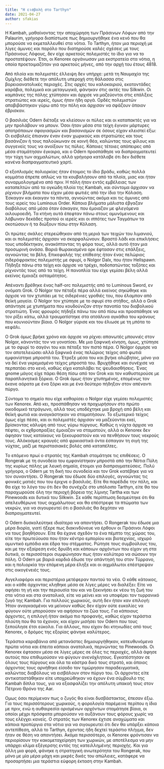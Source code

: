 ```yaml
---
title: "Η εισβολή στο Tarthyn"
date: 2021-04-27
author: sfakias
---
```


H Kambah, μαθαίνοντας την αποχώρηση των Πράσινων Λόφων από την Palaurim, γρήγορα διαπίστωσε πως δημιουργήθηκε ένα κενό που θα μπορούσε να εκμεταλλευθεί στα νότια. Το Tarthyn, ήταν μια περιοχή με λίγες άμυνες και παρόλο που διατηρούσε καλές σχέσεις με τους Πράσινους Λόφους, δεν είχε αρκετούς πολεμιστές το ίδιο για να το προστατέψουν. Έτσι, οι Kenorex οργάνωσαν μια εκστρατεία στα νότια, η οποία προετοιμαζόταν για αρκετούς μήνες, από την αρχή του έτους 4818.

Από πλοία και πολεμιστές έλλειψη δεν υπήρχε: μετά τη Ναυμαχία της Ομίχλης διέθετε την απόλυτη υπεροχή στη θάλασσα στις βορειοανατολικές περιοχές. Στις αρχές του καλοκαιριού, εκατοντάδες καράβια, πολεμικά και μεταγωγικά, φάνηκαν στις ακτές του Silkwin. Οι καμπάνες της πόλης χτύπησαν και άρχισε να μαζεύονται στις επάλξεις στρατιώτες και ιερείς, όμως ήταν ήδη αργά. Ορδές πολεμιστών αποβιβάστηκαν γύρω από την πόλη και άρχισαν να σφάζουν όποιον έβρισκαν.  

Ο βασιλιάς Odern διέταξε να κλείσουν οι πύλες και οι καταπακτές για να μην προλάβουν να μπουν. Όσοι ήταν μέσα στα τείχη έγιναν μάρτυρες αποτρόπαιων σφαγιασμών και βασανισμών σε όσους είχαν κλειστεί έξω: Οι εισβολείς έπιαναν έναν έναν χωρικούς και στρατιώτες και τους βασάνιζαν ή τους παλούκωναν σε κοινή θέα, καλώντας τους φίλους και συγγενείς τους να ανοίξουν τις πύλες. Κάποιες τέτοιες απόπειρες από μέσα σταμάτησαν έγκαιρα, και ο Odern προσπάθησε να διαπραγματευτεί την τύχη των αιχμαλώτων, αλλά γρήγορα κατάλαβε ότι δεν διέθετε κανένα διαπραγματευτικό χαρτί.  

Ο εξοπλισμός πολιορκίας ήταν έτοιμος το ίδιο βράδυ, καθώς πολλά κομμάτια έπρεπε απλώς να τα κουβαλήσουν από τα πλοία, μιας και ήταν συναρμολογημένα από πριν. Η πόλη ήταν εντός εμβέλειας των καταπελτών από τα ογκώδη πλοία της Kambah, και σύντομα άρχισαν να ρίχνουν βλήματα που είχαν μέσα φωτιές από την ίδια την Κόλαση. Έσκαγαν και έκαιγαν τα πάντα, αγνοώντας ακόμα και τις άμυνες από τους ιερείς του Luminous Order. Κάποια βλήματα μάλιστα έβγαζαν διαβόλους από μέσα όταν έσκαγαν, που έμοιαζαν με φλεγόμενα αιλουροειδή. Τα κτήνη αυτά έπεφταν πάνω στους αμυνόμενους και λάβωναν δεκάδες προτού οι ιερείς και οι ιππότες των Ταγμάτων τα σκοτώσουν ή τα διώξουν πίσω στην Κόλαση.

Οι πρώτες σκάλες στερεώθηκαν από τη μεριά των τειχών του λιμανιού, και οι πολεμιστές άρχισαν να σκαρφαλώνουν. Βραστό λάδι και επικλήσεις τους υποδέκτηκαν, ανακόπτοντας τη φόρα τους, αλλά αυτό ήταν μια προσωρινή ανάσα. Βαριά θωρακισμένα ορκ έφτασαν στις επάλξεις, αγνοώντας τα βέλη. Επικεφαλής της επίθεσης ήταν ένας πελώριος σιδερόφρακτος πολεμιστής με σφυρί, ο Nolgor Dalx, που ήταν Hellspawn. Πήδηξε πάνω στα τείχη και άρχισε να τρέχει, ποδοπατώντας τοξότες και ρίχνοντάς τους από τα τείχη. Η πανοπλία του είχε γεμίσει βέλη αλλά εκείνος έμοιαζε ασταμάτητος.  

Απέναντι βρέθηκε ένας half-orc πολεμιστής από το Luminous Sword, εν ονόματι Grok. Ο Nolgor τον πέταξε πέρα αλλά εκείνος σηκώθηκε και άρχισε να τον χτυπάει με τις σιδερένιες γροθιές του, που έλαμπαν από θεϊκή μαγεία. Ο Nolgor τον χτύπησε με το σφυρί στο στήθος, αλλά ο Grok απάντησε με χτυπήματα που κουδούνιζαν στην πανοπία του διαβολικού στρατιώτη. Ένας φρουρός πήδηξε πάνω του από πίσω και προσπάθησε να τον ρίξει κάτω, αλλά τραυματίστηκε στα ατσάλινα αγκάθια του κράνους που κουνιούνταν βίαια. Ο Nolgor γύρισε και του έλιωσε με τη μπότα το κεφάλι.  

O Grok όμως βρήκε χρόνο και άρχισε να ρίχνει απανωτές μπουνιές στον Nolgor, κάνοντάς τον να γονατίσει. Με μια ξαφνική κίνηση, όμως, χτύπησε με το σφυρί το σαγόνι του και πέταξε τον πιστό πέρα. Ο Nolgor όρμησε να τον αποτελειώσει αλλά ξαφνικά ένας πελώριος τείχος από φωτιά εμφανίστηκε μπροστά του. Έτρεξε μέσα του και βγήκε αλώβητος, μόνο για να δεί ένα γκρεμισμένο τείχος μπροστά του. Βρυχήθηκε και συνέχισε να περπατάει στο κενό, καθώς είχα καταλάβει τις ψευδαισθήσεις. Ένας gnome μάγος είχε πάρει θέση πίσω από τον Grok και τον καθυστερούσε με παραπλανητικά ξόρκια. Ο Grok όμως ήταν χτυπημένος, επομένως τον έκανε αόρατο με ένα ξόρκι και με ένα δεύτερο πήδηξαν στον απέναντι πύργο.  

Σύντομα το σημείο που είχε καθαρίσει ο Nolgor είχε γεμίσει πολεμιστές των Kenorex. Από κει, προσπάθησαν να προχωρήσουν στο πρώτο οικοδομικό τετράγωνο, αλλά τους υποδέχτηκε μια βροχή από βέλη και θεϊκή φωτιά και αναγκάστηκαν να σταματήσουν. Το εξωτερικό τείχος όμως είχε πέσει, και οι πολεμιστές άρχισαν να μαζεύονται εκεί, βρίσκοντας κάλυψη από τους γύρω πύργους. Καθώς η νύχτα άρχισε να πέφτει, οι εχθροπραξίες έμοιαζαν να σταματούν, αλλά οι Kenorex δεν άφησαν τους κατοίκους να ξεκουραστούν και να πενθήσουν τους νεκρούς τους. Αλόκοσμες κραυγές από φρικιαστικά όντα έσπαγαν τη σιγή της νύχτας, μαζί με περιστασιακές βολές από καταπέλτες.  

Το επόμενο πρωί ο στρατός της Kambah σταμάτησε τις επιθέσεις. Ο Rongerak με τη συνοδεία του εμφανίστηκαν μπροστά από την Νότια Πύλη της κυρίως πόλης με λευκή σημαία, έτοιμοι για διαπραγματεύσεις. Πολύ γρήγορα, ο Odern με τη δική του συνοδεία και τον Grok κατέβηκε για να τον συναντήσει. Ο Rongerak του έδωσε δύο επιλογές, αγνοώντας τις φονικές ματιές που του έριχνε ο βασιλιάς. Είτε θα παρέδιδε την πόλη, και θα είχε το λόγο του ότι δεν θα συνέχιζε στο υπόλοιπο Tarthyn, είτε θα του παραχωρούσε όλη την περιοχή βόρεια της λίμνης Tartha και των Pinewoods και δυτικά του Silkwin. Σε κάθε περίπτωση δεσμεύτηκε ότι θα απελευθέρωνε τους αιχμάλωτους και θα επέστρεφε τα πτώματα των νεκρών, για να σιγουρευτεί ότι ο βασιλιάς θα δεχόταν να διαπραγματευτεί.  

Ο Odern δυσκολεύτηκε ιδιαίτερα να απαντήσει. Ο Rongerak του έδωσε μια μέρα διορία, γιατί ήξερε πως διακινδύνευε να έρθουν οι Πράσινοι Λόφοι να τους βοηθήσουν. Είτε θα έχανε σχεδόν το ένα πέμπτο της χώρας του, είτε την πρωτεύουσα που ήταν κέντρο εμπορίου και βιοτεχνίας, ισχυρό αμυντικό εμπόδιο και έδρα του στέμματος. Ρώτησε τους συμβούλους του, και με την εξαίρεση ενός δρυίδη και κάποιων αρχόντων που είχαν γη στα δυτικά, οι περισσότεροι συμφώνησαν πως ήταν καλύτερα να σώσουν την πόλη. Ο Odern με βαριά καρδιά έδωσε την απάντησή του στον Τύρρανο, και η πολιορκία την επόμενη μέρα έληξε και οι αιχμάλωτοι επέστρεψαν στις οικογένειές τους.  

Αγγελιαφόροι και περιστέρια μετέφεραν παντού τα νέα. Ο κάθε κάτοικος, και ο κάθε άρχοντας κληθηκε μέσα σε λίγες μέρες να διαλέξει: Είτε να αφήσει τη γή και την περιουσία του και να ξεκινήσει εκ νέου τη ζωή του στα νότια και στα ανατολικά, είτε να μείνει και να υποφέρει τον τυρρανικό ζυγό της Kambah. Για πολλούς χωρικούς, αυτή δεν ήταν καν επιλογή: Ήταν αναγκασμένοι να μείνουν καθώς δεν είχαν ούτε ευκολίες να φύγουν ούτε μπορούσαν να αφήσουν τα ζώα τους. Για κάποιους άρχοντες, η επιλογή ήταν ακόμα πιο προφανής, καθώς είχαν τεράστια πλούτη που θα τα έχαναν, και είχαν μισήσει τον Odern που τους ξεπούλησε έτσι εύκολα. Για άλλους, που είχαν δει κτηνωδίες από τους Kenorex, ο δρόμος της εξορίας φάνηκε καλύτερος.  

Τεράστια καραβάνια από μετανάστες δημιουργήθηκαν, κατευθυνόμενα πρώτα νότια και έπειτα κάποιοι ανατολικά, περνώντας τα Pinewoods. Οι Kenorex έφτασαν μέσα σε λίγες μέρες σε όλες τις περιοχές, αλλά άφησε αυτούς που επιθυμούσαν να φύγουν ανενόχλητους. Εγκατέστησαν σε όλους τους πύργους και όλα τα κάστρα δικό τους στρατό, και όποιος άρχοντας τους αρνήθηκε είσοδο τον τιμώρησαν παραδειγματικά, καλώντας διαβόλους να εισβάλουν στον πύργο του. Οι άρχοντες είτε αντικαταστάθηκαν είτε υποχρεώθηκαν να έχουν ένα σύμβουλο της Kambah δίπλα τους, για να εξασφαλίζει την απόλυτη υπακοή τους στον Πέτρινο Θρόνο της Aar. 

Ομως όσοι περίμεναν πως ο ζυγός θα είναι δυσβάστακτος, έπεσαν έξω. Για τους περισσότερους χωρικούς, η φορολογία παρέμεινε περίπου η ίδια με πριν, ενώ η αυθαιρεσία ορισμένων αρχόντων σταμάτησε βίαια, οι οποίοι μέχρι πρόσφατα μπορούσαν να αυξάνουν τους φόρους χωρίς να τους ελέγχει κανείς. Ο στρατός των Kenorex έχτισε αναχώματα και κάποια προπύργια στα νότια για να σιγουρευτεί ότι δεν θα υπάρξει κάποια αντεπίθεση, αλλά το Tarthyn, έχοντας ήδη δεχτεί τεράστιο πλήγμα, δεν ήταν σε θέση να απαντήσει. Ακόμα περισσότερο, οι Kenorex φρόντισαν να περιορίσουν την κακομεταχείρηση των χωρικών, με αποτέλεσμα να μην υπάρχει κλίμα εξέγερσης εντός της κατειλλημένης περιοχής. Και για άλλη μια φορά, φάνηκε η στρατηγική ανωτερότητα του Rongerak, που μόνο με μία μέρα μάχη και μικρές δικές του απώλειες, κατάφερε να προσαρτήσει μια τεράστια εύφορη έκταση στην Kambah.  

